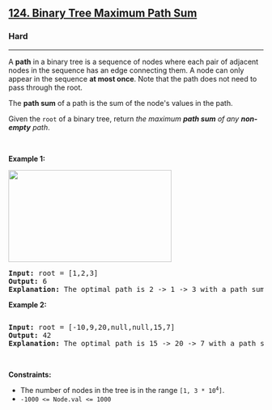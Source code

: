 <h2><a href="https://leetcode.com/problems/binary-tree-maximum-path-sum/">124. Binary Tree Maximum Path Sum</a></h2><h3>Hard</h3><hr><div style="user-select: auto;" data-read-aloud-multi-block="true"><p style="user-select: auto;">A <strong style="user-select: auto;">path</strong> in a binary tree is a sequence of nodes where each pair of adjacent nodes in the sequence has an edge connecting them. A node can only appear in the sequence <strong style="user-select: auto;">at most once</strong>. Note that the path does not need to pass through the root.</p>

<p style="user-select: auto;">The <strong style="user-select: auto;">path sum</strong> of a path is the sum of the node's values in the path.</p>

<p style="user-select: auto;">Given the <code style="user-select: auto;">root</code> of a binary tree, return <em style="user-select: auto;">the maximum <strong style="user-select: auto;">path sum</strong> of any <strong style="user-select: auto;">non-empty</strong> path</em>.</p>

<p style="user-select: auto;">&nbsp;</p>
<p style="user-select: auto;"><strong style="user-select: auto;">Example 1:</strong></p>
<img alt="" src="https://assets.leetcode.com/uploads/2020/10/13/exx1.jpg" style="width: 322px; height: 182px; user-select: auto;">
<pre style="user-select: auto;"><strong style="user-select: auto;">Input:</strong> root = [1,2,3]
<strong style="user-select: auto;">Output:</strong> 6
<strong style="user-select: auto;">Explanation:</strong> The optimal path is 2 -&gt; 1 -&gt; 3 with a path sum of 2 + 1 + 3 = 6.
</pre>

<p style="user-select: auto;"><strong style="user-select: auto;">Example 2:</strong></p>
<img alt="" src="https://assets.leetcode.com/uploads/2020/10/13/exx2.jpg" style="user-select: auto;">
<pre style="user-select: auto;"><strong style="user-select: auto;">Input:</strong> root = [-10,9,20,null,null,15,7]
<strong style="user-select: auto;">Output:</strong> 42
<strong style="user-select: auto;">Explanation:</strong> The optimal path is 15 -&gt; 20 -&gt; 7 with a path sum of 15 + 20 + 7 = 42.
</pre>

<p style="user-select: auto;">&nbsp;</p>
<p style="user-select: auto;"><strong style="user-select: auto;">Constraints:</strong></p>

<ul style="user-select: auto;">
	<li style="user-select: auto;">The number of nodes in the tree is in the range <code style="user-select: auto;">[1, 3 * 10<sup style="user-select: auto;">4</sup>]</code>.</li>
	<li style="user-select: auto;"><code style="user-select: auto;">-1000 &lt;= Node.val &lt;= 1000</code></li>
</ul>
</div>